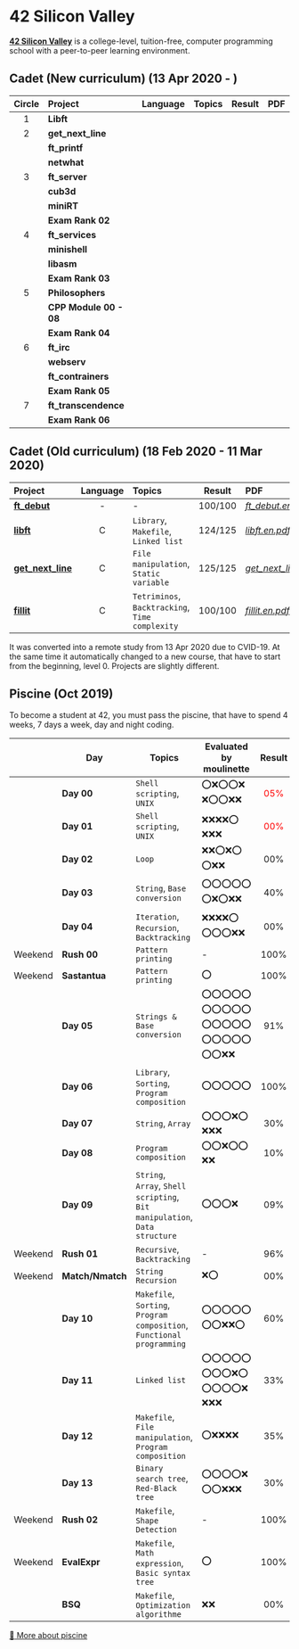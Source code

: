 # 42 Silicon Valley

**[42 Silicon Valley]** is a college-level, tuition-free, computer programming school with a peer-to-peer learning environment.

[42 Silicon Valley]: https://www.42.us.org

## Cadet (New curriculum) (13 Apr 2020 - )

|Circle|Project|Language|Topics|Result|PDF|
|:-:|:-|:-:|:-|:-:|:-|
|1|**Libft**|||||
|2|**get_next_line**|||||
||**ft_printf**|||||
||**netwhat**|||||
|3|**ft_server**|||||
||**cub3d**|||||
||**miniRT**|||||
||**Exam Rank 02**|||||
|4|**ft_services**|||||
||**minishell**|||||
||**libasm**|||||
||**Exam Rank 03**|||||
|5|**Philosophers**|||||
||**CPP Module 00 - 08**|||||
||**Exam Rank 04**|||||
|6|**ft_irc**|||||
||**webserv**|||||
||**ft_contrainers**|||||
||**Exam Rank 05**|||||
|7|**ft_transcendence**|||||
||**Exam Rank 06**|||||

## Cadet (Old curriculum) (18 Feb 2020 - 11 Mar 2020)

|Project|Language|Topics|Result|PDF|
|:-|:-:|:-|:-:|:-|
|[**ft_debut**]|-|-|100/100|[*ft_debut.en.pdf*]|
|[**libft**]|C|`Library`, `Makefile`, `Linked list`|124/125|[*libft.en.pdf*]|
|[**get_next_line**]|C|`File manipulation`, `Static variable`|125/125|[*get_next_line.en.pdf*]|
|[**fillit**]|C|`Tetriminos`, `Backtracking`, `Time complexity`|100/100|[*fillit.en.pdf*]|

[**ft_debut**]: https://github.com/lisy0123/42/tree/master/Cadet_old/ft_debut
[**libft**]: https://github.com/lisy0123/42/tree/master/Cadet_old/libft
[**get_next_line**]: https://github.com/lisy0123/42/tree/master/Cadet_old/get_next_line
[**fillit**]: https://github.com/lisy0123/42/tree/master/Cadet_old/fillit

[*ft_debut.en.pdf*]: https://github.com/lisy0123/42/blob/master/Cadet_old/PDF/ft_debut.en.pdf
[*libft.en.pdf*]: https://github.com/lisy0123/42/blob/master/Cadet_old/PDF/libft.en.pdf
[*get_next_line.en.pdf*]: https://github.com/lisy0123/42/blob/master/Cadet_old/PDF/get_next_line.en.pdf
[*fillit.en.pdf*]: https://github.com/lisy0123/42/blob/master/Cadet_old/PDF/fillit.en.pdf

It was converted into a remote study from 13 Apr 2020 due to CVID-19.
At the same time it automatically changed to a new course, that have to start from the beginning, level 0. 
Projects are slightly different.

## Piscine (Oct 2019)

To become a student at 42, you must pass the piscine, that have to spend 4 weeks, 7 days a week, day and night coding. 

||Day|Topics|Evaluated by moulinette|Result|PDF|
|-|-|-|-|:-:|-|
||**Day 00**|`Shell scripting`, `UNIX`|:o::x::o::o::x: :x::o::o::x::x:|<span style="color:red">05%</span>||
||**Day 01**|`Shell scripting`, `UNIX`|:x::x::x::x::o: :x::x::x:|<span style="color:red">00%</span>||
||**Day 02**|`Loop`|:x::x::o::x::o: :o::x::x:|00%||
||**Day 03**|`String`, `Base conversion`|:o::o::o::o::o: :o::x::o::x::x:|40%||
||**Day 04**|`Iteration`, `Recursion`, `Backtracking`|:x::x::x::x::o: :o::o::o::x::x:|00%||
|Weekend|**Rush 00**|`Pattern printing`|-|100%||
|Weekend|**Sastantua**|`Pattern printing`|:o:|100%||
||**Day 05**|`Strings & Base conversion`|:o::o::o::o::o: :o::o::o::o::o: :o::o::o::o::o: :o::o::o::o::o: :o::o::x::x:|91%||
||**Day 06**|`Library`, `Sorting`, `Program composition`|:o::o::o::o::o:|100%||
||**Day 07**|`String`, `Array`|:o::o::o::x::o: :x::x::x:|30%||
||**Day 08**|`Program composition`|:o::o::x::o::o: :x::x:|10%|
||**Day 09**|`String`, `Array`, `Shell scripting`, `Bit manipulation`, `Data structure`|:o::o::o::x:|09%||
|Weekend|**Rush 01**|`Recursive`, `Backtracking`|-|96%||
|Weekend|**Match/Nmatch**|`String Recursion`|:x::o:|00%||
||**Day 10**|`Makefile`, `Sorting`, `Program composition`, `Functional programming`|:o::o::o::o::o: :o::o::x::x::o:|60%||
||**Day 11**|`Linked list`|:o::o::o::o::o: :o::o::o::x::o: :o::o::o::o::x: :x::x::x:|33%||
||**Day 12**|`Makefile`, `File manipulation`, `Program composition`|:o::x::x::x::x:|35%||
||**Day 13**|`Binary search tree`, `Red-Black tree`|:o::o::o::o::x: :o::o::x::x::x:|30%||
|Weekend|**Rush 02**|`Makefile`, `Shape Detection`|-|100%||
|Weekend|**EvalExpr**|`Makefile`, `Math expression`, `Basic syntax tree`|:o:|100%||
||**BSQ**|`Makefile`, `Optimization algorithme`|:x::x:|00%||

[:book: More about piscine](https://www.42.us.org/program/piscine)
<!--stackedit_data:
eyJoaXN0b3J5IjpbMTAxMDY4MDk1LC0xMjM4NTc0NzcwLC03Mz
M5ODcxNywtMTc1NTAyMTYwNCwyMDI3OTYyODYsMjEyOTk2ODY3
LC0xOTU3NTQ4Njk4LC0xMTk1ODE3OTU0LC02NjA1ODY1NjksMT
E3NzM3NTMzNiwxMjIwOTM5NDksLTk3NjcyODU3OV19
-->